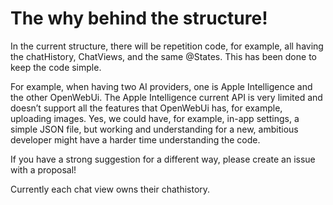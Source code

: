 
# The why behind the structure!

In the current structure, there will be repetition code, for example, all having the chatHistory, ChatViews, and the same @States. This has been done to keep the code simple.

For example, when having two AI providers, one is Apple Intelligence and the other OpenWebUi. The Apple Intelligence current API is very limited and doesn’t support all the features that OpenWebUi has, for example, uploading images. Yes, we could have, for example, in-app settings, a simple JSON file, but working and understanding for a new, ambitious developer might have a harder time understanding the code.

If you have a strong suggestion for a different way, please create an issue with a proposal!


Currently each chat view owns their chathistory.
